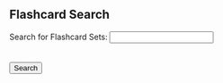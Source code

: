 <h2>Flashcard Search</h2>
  <form>
    <label for="search-bar">Search for Flashcard Sets:</label>
    <input type="text" id="search-bar" name="search-bar">
    <br>
    <!-- <label for="class-filter">Filter by Class:</label>
    <select id="class-filter" name="class-filter">
      <option value="all">All Classes</option>
      <option value="AP Physics">AP Physics</option>
      <option value="AP Calculus">AP Calculus</option>
      <option value="AP US History">AP US History</option>
    </select> -->
    <br><br>
    <input type="submit" value="Search">
  </form>
  <script>
    // add event listener for form submission
    document.querySelector("form").addEventListener("submit", function(event) {
      event.preventDefault();
      var searchTerm = document.getElementById("search-bar").value;
      // send searchTerm and classFilter to server or perform search logic here
      fetch("https://csa-backend.rohanj.dev/api/flashcard/getFlashcardSetsByName",
  { 
    method: 'POST',  
    headers: {
      'Content-Type': 'application/json'
    },
    body: JSON.stringify({name: searchTerm})
  }
).then(data => data.json())
.then(data => {
      data.forEach(data => {
        console.log(data.name)
      })
    });
  </script>